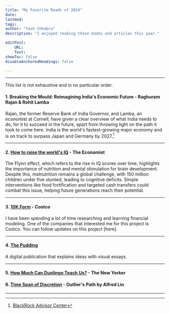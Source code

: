 ```yaml
---
title: "My Favorite Reads of 2024"
date: 
lastmod: 
tags: 
author: "Yash Chhabra"
description: "I enjoyed reading these books and articles this year."

editPost:
    URL: 
    Text: 
showToc: false
disableAnchoredHeadings: false

---
```


---
This list is not exhaustive and in no particular order.

#### 1. Breaking the Mould: Reimagining India's Economic Future - Raghuram Rajan & Rohit Lamba

Rajan, the former Reserve Bank of India Governor, and Lamba, an economist at Cornell, have given a clear overview of what India needs to do, for it to succeed in the future, apart from throwing light on the path it took to come here. India is the world's fastest-growing major economy and is on track to surpass Japan and Germany by 2027.[^1]

[^1]: [BlackRock Advisor Center](https://www.blackrock.com/us/financial-professionals/insights/exploring-india-economy)

---

#### 2. [How to raise the world's IQ](https://www.economist.com/leaders/2024/07/11/how-to-raise-the-worlds-iq) - The Economist

The Flynn effect, which refers to the rise in IQ scores over time, highlights the importance of nutrition and mental stimulation for brain development. Despite this, malnutrition remains a global challenge, with 150 million children under five stunted, leading to cognitive deficits. Simple interventions like food fortification and targeted cash transfers could combat this issue, helping future generations reach their potential.

---

#### 3. [10K Form](https://s201.q4cdn.com/287523651/files/doc_financials/2023/ar/cost-annual-report-final-pdf-from-dfin.pdf) - Costco

I have been spending a lot of time researching and learning financial modeling. One of the companies that interested me for this project is Costco. You can follow updates on this project [here].

---

#### 4. [The Pudding](https://pudding.cool)

A digital publication that explains ideas with visual essays.

---

#### 5. [How Much Can Duolingo Teach Us?](https://www.newyorker.com/magazine/2023/04/24/how-much-can-duolingo-teach-us) - The New Yorker


#### 6. [Time Span of Discretion](https://outlierspath.com/2023/06/25/time-span-of-discretion/) - Outlier's Path by Alfred Lin

---
